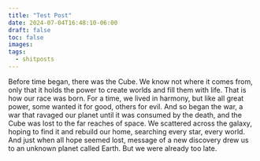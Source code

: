 ```yaml
---
title: "Test Post"
date: 2024-07-04T16:48:10-06:00
draft: false
toc: false
images:
tags: 
  - shitposts
---
```


Before time began, there was the Cube. We know not where it comes from, only that it holds the power to create worlds and fill them with life. That is how our race was born. For a time, we lived in harmony, but like all great power, some wanted it for good, others for evil. And so began the war, a war that ravaged our planet until it was consumed by the death, and the Cube was lost to the far reaches of space. We scattered across the galaxy, hoping to find it and rebuild our home, searching every star, every world. And just when all hope seemed lost, message of a new discovery drew us to an unknown planet called Earth. But we were already too late.
